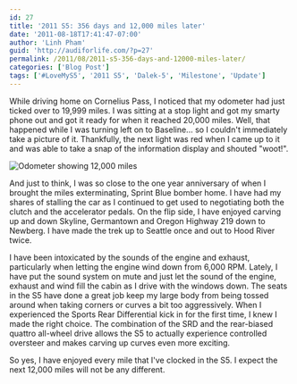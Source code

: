 ```yaml
---
id: 27
title: '2011 S5: 356 days and 12,000 miles later'
date: '2011-08-18T17:41:47-07:00'
author: 'Linh Pham'
guid: 'http://audiforlife.com/?p=27'
permalink: /2011/08/2011-s5-356-days-and-12000-miles-later/
categories: ['Blog Post']
tags: ['#LoveMyS5', '2011 S5', 'Dalek-5', 'Milestone', 'Update']
---
```


While driving home on Cornelius Pass, I noticed that my odometer had just ticked over to 19,999 miles. I was sitting at a stop light and got my smarty phone out and got it ready for when it reached 20,000 miles. Well, that happened while I was turning left on to Baseline... so I couldn't immediately take a picture of it. Thankfully, the next light was red when I came up to it and was able to take a snap of the information display and shouted "woot!".

![Odometer showing 12,000 miles](/images/2011/08/S5-12000Miles-20110818.jpg)

And just to think, I was so close to the one year anniversary of when I brought the miles exterminating, Sprint Blue bomber home. I have had my shares of stalling the car as I continued to get used to negotiating both the clutch and the accelerator pedals. On the flip side, I have enjoyed carving up and down Skyline, Germantown and Oregon Highway 219 down to Newberg. I have made the trek up to Seattle once and out to Hood River twice.

I have been intoxicated by the sounds of the engine and exhaust, particularly when letting the engine wind down from 6,000 RPM. Lately, I have put the sound system on mute and just let the sound of the engine, exhaust and wind fill the cabin as I drive with the windows down. The seats in the S5 have done a great job keep my large body from being tossed around when taking corners or curves a bit too aggressively. When I experienced the Sports Rear Differential kick in for the first time, I knew I made the right choice. The combination of the SRD and the rear-biased quattro all-wheel drive allows the S5 to actually experience controlled oversteer and makes carving up curves even more exciting.

So yes, I have enjoyed every mile that I've clocked in the S5. I expect the next 12,000 miles will not be any different.
